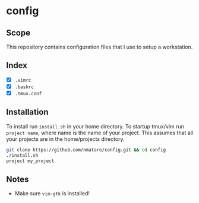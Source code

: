 # config

## Scope
This repository contains configuration files that I use to setup a workstation.

## Index

- [x] `.vimrc`
- [x] `.bashrc`
- [x] `.tmux.conf`

## Installation

To install run `install.sh` in your home directory. To startup tmux/vim run
`project name`, where name is the name of your project. This assumes that all
your projects are in the home/projects directory.

```bash
git clone https://github.com/nmatare/config.git && cd config 
./install.sh
project my_project
``` 

## Notes

- Make sure `vim-gtk` is installed!
